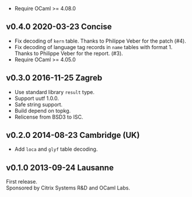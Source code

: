 

- Require OCaml >= 4.08.0


v0.4.0 2020-03-23 Concise
-------------------------

- Fix decoding of `kern` table. Thanks to Philippe Veber for the patch (#4).
- Fix decoding of language tag records in `name` tables with
  format 1. Thanks to Philippe Veber for the report. (#3).
- Require OCaml >= 4.05.0

v0.3.0 2016-11-25 Zagreb
------------------------

- Use standard library `result` type.
- Support uutf 1.0.0.
- Safe string support.
- Build depend on topkg.
- Relicense from BSD3 to ISC.


v0.2.0 2014-08-23 Cambridge (UK)
--------------------------------

- Add `loca` and `glyf` table decoding.


v0.1.0 2013-09-24 Lausanne
--------------------------

First release.  
Sponsored by Citrix Systems R&D and OCaml Labs.
